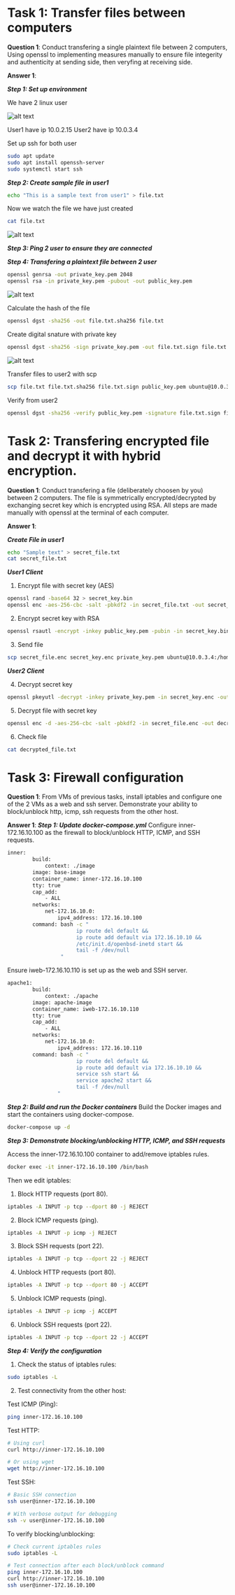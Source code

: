 # Task 1: Transfer files between computers  
**Question 1**: 
Conduct transfering a single plaintext file between 2 computers, 
Using openssl to implementing measures manually to ensure file integerity and authenticity at sending side, 
then veryfing at receiving side. 

**Answer 1**:

***Step 1: Set up environment***

We have 2 linux user

![alt text](image.png)

User1 have ip 10.0.2.15
User2 have ip 10.0.3.4

Set up ssh for both user

```sh
sudo apt update
sudo apt install openssh-server
sudo systemctl start ssh
```

***Step 2: Create sample file in user1***

```sh
echo "This is a sample text from user1" > file.txt
```

Now we watch the file we have just created

```sh
cat file.txt
```

![alt text](image-1.png)

***Step 3: Ping 2 user to ensure they are connected***



***Step 4: Transfering a plaintext file between 2 user***

```sh
openssl genrsa -out private_key.pem 2048
openssl rsa -in private_key.pem -pubout -out public_key.pem
```

![alt text](image-2.png)

Calculate the hash of the file

```sh
openssl dgst -sha256 -out file.txt.sha256 file.txt
```

Create digital snature with private key

```sh
openssl dgst -sha256 -sign private_key.pem -out file.txt.sign file.txt
```

![alt text](image-3.png)

Transfer files to user2 with scp

```sh
scp file.txt file.txt.sha256 file.txt.sign public_key.pem ubuntu@10.0.3.4:/home/ubuntu
```

Verify from user2

```sh
openssl dgst -sha256 -verify public_key.pem -signature file.txt.sign file.txt
```

# Task 2: Transfering encrypted file and decrypt it with hybrid encryption. 
**Question 1**:
Conduct transfering a file (deliberately choosen by you) between 2 computers. 
The file is symmetrically encrypted/decrypted by exchanging secret key which is encrypted using RSA. 
All steps are made manually with openssl at the terminal of each computer.

**Answer 1**:

***Create File in user1***
```sh
echo "Sample text" > secret_file.txt
cat secret_file.txt
```

***User1 Client***
1. Encrypt file with secret key (AES)

```sh
openssl rand -base64 32 > secret_key.bin
openssl enc -aes-256-cbc -salt -pbkdf2 -in secret_file.txt -out secret_file.enc -pass file:./secret_key.bin
```

2. Encrypt secret key with RSA

```sh
openssl rsautl -encrypt -inkey public_key.pem -pubin -in secret_key.bin -out secret_key.enc
```

3. Send file

```sh
scp secret_file.enc secret_key.enc private_key.pem ubuntu@10.0.3.4:/home/ubuntu
```

***User2 Client***

4. Decrypt secret key

```sh
openssl pkeyutl -decrypt -inkey private_key.pem -in secret_key.enc -out secret_key.bin
```

5. Decrypt file with secret key

```sh
openssl enc -d -aes-256-cbc -salt -pbkdf2 -in secret_file.enc -out decrypted_file.txt -pass file:./secret_key.bin
```

6. Check file

```sh
cat decrypted_file.txt
```

# Task 3: Firewall configuration
**Question 1**:
From VMs of previous tasks, install iptables and configure one of the 2 VMs as a web and ssh server. Demonstrate your ability to block/unblock http, icmp, ssh requests from the other host.

**Answer 1**:
***Step 1: Update docker-compose.yml***
Configure inner-172.16.10.100 as the firewall to block/unblock HTTP, ICMP, and SSH requests.
```sh
inner:
        build: 
            context: ./image
        image: base-image
        container_name: inner-172.16.10.100
        tty: true
        cap_add:
            - ALL
        networks:
            net-172.16.10.0:
                ipv4_address: 172.16.10.100
        command: bash -c "
                      ip route del default &&
                      ip route add default via 172.16.10.10 &&
                      /etc/init.d/openbsd-inetd start &&
                      tail -f /dev/null
                 "
```
Ensure iweb-172.16.10.110 is set up as the web and SSH server.
```sh
apache1:
        build: 
            context: ./apache
        image: apache-image
        container_name: iweb-172.16.10.110
        tty: true
        cap_add:
            - ALL
        networks:
            net-172.16.10.0:
                ipv4_address: 172.16.10.110
        command: bash -c "
                      ip route del default &&
                      ip route add default via 172.16.10.10 &&
                      service ssh start &&
                      service apache2 start &&
                      tail -f /dev/null
                "
```
***Step 2: Build and run the Docker containers***
Build the Docker images and start the containers using docker-compose.
```sh
docker-compose up -d
```
***Step 3: Demonstrate blocking/unblocking HTTP, ICMP, and SSH requests***

Access the inner-172.16.10.100 container to add/remove iptables rules.

```sh
docker exec -it inner-172.16.10.100 /bin/bash
```

Then we edit iptables:

1. Block HTTP requests (port 80).

```sh
iptables -A INPUT -p tcp --dport 80 -j REJECT
```

2. Block ICMP requests (ping).

```sh
iptables -A INPUT -p icmp -j REJECT
```

3. Block SSH requests (port 22).

```sh
iptables -A INPUT -p tcp --dport 22 -j REJECT
```

4. Unblock HTTP requests (port 80).

```sh
iptables -A INPUT -p tcp --dport 80 -j ACCEPT
```

5. Unblock ICMP requests (ping).

```sh
iptables -A INPUT -p icmp -j ACCEPT
```

6. Unblock SSH requests (port 22).

```sh
iptables -A INPUT -p tcp --dport 22 -j ACCEPT
```

***Step 4: Verify the configuration***

1. Check the status of iptables rules:

```sh
sudo iptables -L
```

2. Test connectivity from the other host:

Test ICMP (Ping):

```sh
ping inner-172.16.10.100
```

Test HTTP:

```sh
# Using curl
curl http://inner-172.16.10.100

# Or using wget
wget http://inner-172.16.10.100
```

Test SSH:

```sh
# Basic SSH connection
ssh user@inner-172.16.10.100

# With verbose output for debugging
ssh -v user@inner-172.16.10.100
```

To verify blocking/unblocking:

```sh
# Check current iptables rules
sudo iptables -L

# Test connection after each block/unblock command
ping inner-172.16.10.100
curl http://inner-172.16.10.100
ssh user@inner-172.16.10.100
```